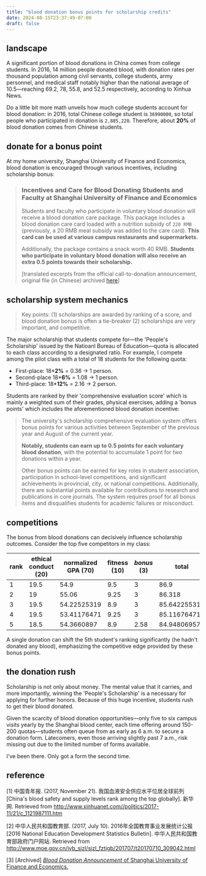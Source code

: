 ```yaml
---
title: "blood donation bonus points for scholarship credits"
date: 2024-08-15T23:37:49-07:00
draft: false
---
```


## landscape

A significant portion of blood donations in China comes from college students. In 2016, 14 million people donated blood, with donation rates per thousand population among civil servants, college students, army personnel, and medical staff notably higher than the national average of 10.5—reaching 69.2, 78, 55.8, and 52.5 respectively, according to Xinhua News.

Do a little bit more math unveils how much college students account for blood donation: in 2016, total Chinese college student is `36990000`, so total people who participated in donation is `2,885,220`. Therefore, about **20%** of blood donation comes from Chinese students.

## donate for a bonus point

At my home university, Shanghai University of Finance and Economics, blood donation is encouraged through various incentives, including scholarship bonus:

> ### Incentives and Care for Blood Donating Students and Faculty at Shanghai University of Finance and Economics
>
> Students and faculty who participate in voluntary blood donation will receive a blood donation care package. This package includes a blood donation care card loaded with a nutrition subsidy of `220 RMB` (previously, a 20 RMB meal subsidy was added to the care card). **This card can be used at various campus restaurants and supermarkets.** 
>
> Additionally, the package contains a snack worth 40 RMB. **Students who participate in voluntary blood donation will also receive an extra 0.5 points towards their scholarship.**
>
> [translated excerpts from the official call-to-donation announcement, original file (in Chinese) archived [here](/files/blood_donation_announcement.pdf)]

## scholarship system mechanics

> Key points: (1) scholarships are awarded by ranking of a score, and blood donation bonus is often a tie-breaker (2) scholarships are very important, and competitive.

The major scholarship that students compete for—the 'People's Scholarship' issued by the Natioanl Bureau of Education—quota is allocated to each class according to a designated ratio. For example, I compete among the pilot class with a total of 18 students for the following quota:

- First-place: 18***2%** = 0.36 -> 1 person.
- Second-place 18***6%** = 1.08 -> 1 person.
- Third-place: 18***12%** = 2.16 -> 2 person.

Students are ranked by their 'comprehensive evaluation score' which is mainly a weighted sum of their grades, physical exercises, adding a 'bonus points' which includes the aforementioned blood donation incentive:

> The university's scholarship comprehensive evaluation system offers bonus points for various activities between September of the previous year and August of the current year. 
>
> **Notably, students can earn up to 0.5 points for each voluntary blood donation**, with the potential to accumulate 1 point for two donations within a year. 
>
> Other bonus points can be earned for key roles in student association, participation in school-level competitions, and significant achievements in provincial, city, or national competitions. Additionally, there are substantial points available for contributions to research and publications in core journals. The system requires proof for all bonus items and disqualifies students for academic failures or misconduct.

## competitions

The bonus from blood donations can decisively influence scholarship outcomes. Consider the top five competitors in my class:

| rank | ethical conduct (20) | normalized GPA (70) | fitness (10) | ***bonus*** (3) | **total**    |
| ---- | -------------------- | ------------------- | ------------ | --------------- | ------------ |
| 1    | 19.5                 | 54.9                | 9.5          | 3               | 86.9         |
| 2    | 19                   | 55.06               | 9.25         | 3               | 86.318       |
| 3    | 19.5                 | 54.22525319         | 8.9          | 3               | 85.642255319 |
| 4    | 19.5                 | 53.41176471         | 9.25         | 3               | 85.11676471  |
| 5    | 18.5                 | 54.3660897          | 8.9          | 2.58            | 84.94806957  |

A single donation can shift the 5th student's ranking significantly (he hadn't donated any blood), emphasizing the competitive edge provided by these bonus points.

## the donation rush

Scholarship is not only about money. The mental value that it carries, and more importantly, winning the 'People's Scholarship' is a necessary for applying for further honors. Because of this huge incentive, students rush to get their blood donated.

Given the scarcity of blood donation opportunities—only five to six campus visits yearly by the Shanghai blood center, each time offering around 150-200 quotas—students often queue from as early as 6 a.m. to secure a donation form. Latecomers, even those arriving slightly past 7 a.m., risk missing out due to the limited number of forms available.

I've been there. Only got a form the second time.

## reference

[1] 中国青年报. (2017, November 21). 我国血液安全供应水平位居全球前列 [China's blood safety and supply levels rank among the top globally]. 新华网. Retrieved from http://www.xinhuanet.com//politics/2017-11/21/c_1121987111.htm

[2] 中华人民共和国教育部. (2017, July 10). 2016年全国教育事业发展统计公报 [2016 National Education Development Statistics Bulletin]. 中华人民共和国教育部政府门户网站. Retrieved from http://www.moe.gov.cn/jyb_sjzl/sjzl_fztjgb/201707/t20170710_309042.html

[3] [Archived] [*Blood Donation Announcement* of Shanghai University of Finance and Economics.](/files/blood_donation_announcement.pdf)

